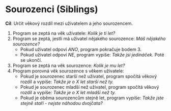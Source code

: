 # Sourozenci (Siblings)

**Cíl**:
Určit věkový rozdíl mezi uživatelem a jeho sourozencem.

1. Program se zeptá na věk uživatele: _Kolik je ti let?_
2. Program se zeptá, jestli má uživatel nějakého sourozence: _Máš nějakého sourozence?_
   - Pokud uživatel odpoví _ANO_, program pokračuje bodem 3.
   - Pokud uživatel odpoví _NE_, program vypíše: _Takže jsi jedináček._ Poté se ukončí.
3. Program se zeptá na věk sourozence: _Kolik je mu let?_
4. Program porovná věk sourozence s věkem uživatele:
   - Pokud je sourozenec starší než uživatel, program spočítá věkový rozdíl a vypíše: _Takže je o X let starší než ty._
   - Pokud je sourozenec mladší než uživatel, program spočítá věkový rozdíl a vypíše: _Takže je o X let mladší než ty._
   - Pokud je oběma sourozencům stejně let, program vypíše: _Takže jste stejně staří - nejste náhodou dvojčata?_